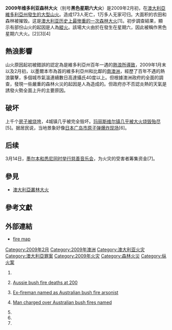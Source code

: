 **2009年维多利亚森林大火**（别号**黑色星期六大火**）是2009年2月初，在[澳大利亞](https://zh.wikipedia.org/wiki/澳大利亞 "wikilink")[維多利亞州發生的大型](../Page/維多利亞州.md "wikilink")[山火](../Page/山火.md "wikilink")。造成173人死亡，1万多人无家可归。大面积的农田和森林被摧毁。这是[澳大利亚历史上最惨重的一次森林大火](../Page/澳大利亚历史.md "wikilink")\[1\]。初步調查結果，顯示有部份山火的起因是人為[縱火](https://zh.wikipedia.org/wiki/縱火 "wikilink")。該場大火由於在發生在星期六，因此被稱作黑色星期六大火。\[2\]\[3\]\[4\]

## 熱浪影響

山火原因起初被錯誤的認定為是維多利亞州百年一遇的[熱浪所導致](../Page/2009年澳洲熱浪.md "wikilink")，2009年1月末以及2月初，以墨爾本市為首的維多利亞州和比鄰的[南澳洲](https://zh.wikipedia.org/wiki/南澳洲 "wikilink")，經歷了百年不遇的熱浪襲擊，多個城市氣溫連續數日高達攝氏40度以上。但根據澳洲政府的全面的調查，發現一些嚴重的森林火災的起因是人為造成的。但政府亦不否認炎熱的天氣是誘發火勢全面上升的主要原因。

## 破坏

上千个[房子被烧垮](https://zh.wikipedia.org/wiki/房子 "wikilink")，4城镇几乎被完全毁坏。[玛丽斯维尔镇几乎被大火烧毁殆尽](https://zh.wikipedia.org/wiki/玛丽斯维尔镇 "wikilink")\[5\]。据居民说，当地景象好像[日本](../Page/日本.md "wikilink")[广岛市原子弹爆炸现场](../Page/广岛市原子弹爆炸.md "wikilink")\[6\]。

## 后续

3月14日，[墨尔本和](../Page/墨尔本.md "wikilink")[悉尼同时举行](../Page/悉尼.md "wikilink")[慈善音乐会](https://zh.wikipedia.org/wiki/慈善音乐会 "wikilink")，为火灾的受害者筹集资金\[7\]。

## 參見

  - [澳大利亞叢林大火](../Page/澳大利亞叢林大火.md "wikilink")

## 參考文獻

## 外部連結

  - [fire
    map](https://web.archive.org/web/20090210135053/http://mapvisage.appspot.com/fires/FireMap.html)

[Category:2009年2月](https://zh.wikipedia.org/wiki/Category:2009年2月 "wikilink")
[Category:2009年澳洲](https://zh.wikipedia.org/wiki/Category:2009年澳洲 "wikilink")
[Category:澳大利亚火灾](https://zh.wikipedia.org/wiki/Category:澳大利亚火灾 "wikilink")
[Category:澳大利亞罪案](https://zh.wikipedia.org/wiki/Category:澳大利亞罪案 "wikilink")
[Category:2009年火灾](https://zh.wikipedia.org/wiki/Category:2009年火灾 "wikilink")
[Category:森林火災](https://zh.wikipedia.org/wiki/Category:森林火災 "wikilink")
[Category:纵火案](https://zh.wikipedia.org/wiki/Category:纵火案 "wikilink")

1.

2.  [Aussie bush fire deaths
    at 200](http://www.upi.com/Top_News/2009/02/17/Aussie_bush_fire_deaths_at_200/UPI-71621234875648/)

3.  [Ex-fireman named as Australian bush fire
    arsonist](http://www.mirror.co.uk/news/top-stories/2009/02/17/fireman-named-as-australian-bush-fire-arsonist-115875-21130445/)

4.  [Man charged over Australian bush fires
    named](http://edition.cnn.com/2009/WORLD/asiapcf/02/16/australia.bushfire.accused.court/)

5.
6.

7.